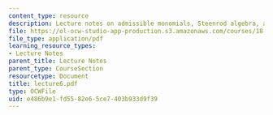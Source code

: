 ```yaml
---
content_type: resource
description: Lecture notes on admissible monomials, Steenrod algebra, and Adem relations.
file: https://ol-ocw-studio-app-production.s3.amazonaws.com/courses/18-917-topics-in-algebraic-topology-the-sullivan-conjecture-fall-2007/e486b9e1fd5582e65ce7403b933d9f39_lecture6.pdf
file_type: application/pdf
learning_resource_types:
- Lecture Notes
parent_title: Lecture Notes
parent_type: CourseSection
resourcetype: Document
title: lecture6.pdf
type: OCWFile
uid: e486b9e1-fd55-82e6-5ce7-403b933d9f39
---
```

